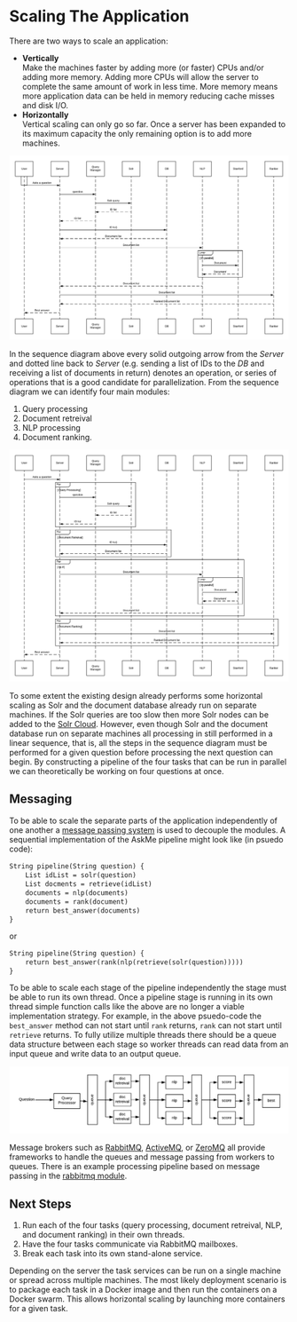 # Scaling The Application

There are two ways to scale an application:

- **Vertically**<br/>Make the machines faster by adding more (or faster) CPUs and/or adding more memory.  Adding more CPUs will allow the server to complete the same amount of work in less time. More memory means more application data can be held in memory reducing cache misses and disk I/O.
- **Horizontally**<br/>Vertical scaling can only go so far.  Once a server has been expanded to its maximum capacity the only remaining option is to add more machines.

![Sequence Diagram](images/AskMe-Sequence.png)

In the sequence diagram above every solid outgoing arrow from the *Server* and dotted line back to *Server* (e.g. sending a list of IDs to the *DB* and receiving a list of documents in return) denotes an operation, or series of operations that is a good candidate for parallelization.  From the sequence diagram we can identify four main modules:

1. Query processing
1. Document retreival
1. NLP processing
1. Document ranking.

![Sequence Diagram](images/AskMe-Sequence2.png)

To some extent the existing design already performs some horizontal scaling as Solr and the document database already run on separate machines.  If the Solr queries are too slow then more Solr nodes can be added to the [Solr Cloud](infrastructure.md#solr-cloud).  However, even though Solr and the document database run on separate machines all processing in still performed in a linear sequence, that is, all the steps in the sequence diagram must be performed for a given question before processing the next question can begin. By constructing a pipeline of the four tasks that can be run in parallel we can theoretically be working on four questions at once.

## Messaging

To be able to scale the separate parts of the application independently of one another a [message passing system](https://en.wikipedia.org/wiki/Message_passing) is used to decouple the modules.  A sequential implementation of the AskMe pipeline might look like (in psuedo code):

``` 
String pipeline(String question) {
    List idList = solr(question)
    List docments = retrieve(idList)
    documents = nlp(documents)
    documents = rank(document)
    return best_answer(documents)
}
```
or
``` 
String pipeline(String question) {
    return best_answer(rank(nlp(retrieve(solr(question)))))
}
```
To be able to scale each stage of the pipeline independently the stage must be able to run its own thread.  Once a pipeline stage is running in its own thread simple function calls like the above are no longer a viable implementation strategy. For example, in the above psuedo-code the `best_answer` method can not start until `rank` returns, `rank` can not start until `retrieve` returns. To fully utilize multiple threads there should be a queue data structure between each stage so worker threads can read data from an input queue and write data to an output queue.

![Queued dataflow](images/WithQueues.png)

Message brokers such as [RabbitMQ](https://rabbitmq), [ActiveMQ](http://activemq.apache.org), or [ZeroMQ](http://zeromq.org) all provide frameworks to handle the queues and message passing from workers to queues. There is an example processing pipeline based on message passing in the [rabbitmq module](../rabbitmq/src/test/groovy/org/lappsgrid/eager/rabbitmq/example/README.md).

## Next Steps

1. Run each of the four tasks (query processing, document retreival, NLP, and document ranking) in their own threads.
1. Have the four tasks communicate via RabbitMQ mailboxes.
1. Break each task into its own stand-alone service.

Depending on the server the task services can be run on a single machine or spread across multiple machines. The most likely deployment scenario is to package each task in a Docker image and then run the containers on a Docker swarm.  This allows horizontal scaling by launching more containers for a given task.


